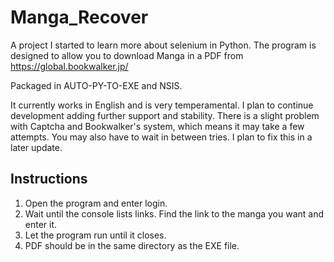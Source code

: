 # Manga_Recover
A project I started to learn more about selenium in Python. The program is designed to allow you to download Manga in a PDF from https://global.bookwalker.jp/

Packaged in AUTO-PY-TO-EXE and NSIS.

It currently works in English and is very temperamental. I plan to continue development adding further support and stability.
There is a slight problem with Captcha and Bookwalker's system, which means it may take a few attempts. You may also have to wait in between tries. I plan to fix this in a later update.

## Instructions
1. Open the program and enter login. 
2. Wait until the console lists links. Find the link to the manga you want and enter it.
3. Let the program run until it closes.
4. PDF should be in the same directory as the EXE file.
